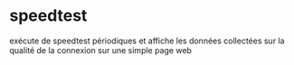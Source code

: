 # speedtest
exécute de speedtest périodiques et affiche les données collectées sur la qualité de la connexion sur une simple page web
